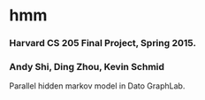 # hmm
### Harvard CS 205 Final Project, Spring 2015. 
### Andy Shi, Ding Zhou, Kevin Schmid

Parallel hidden markov model in Dato GraphLab.
